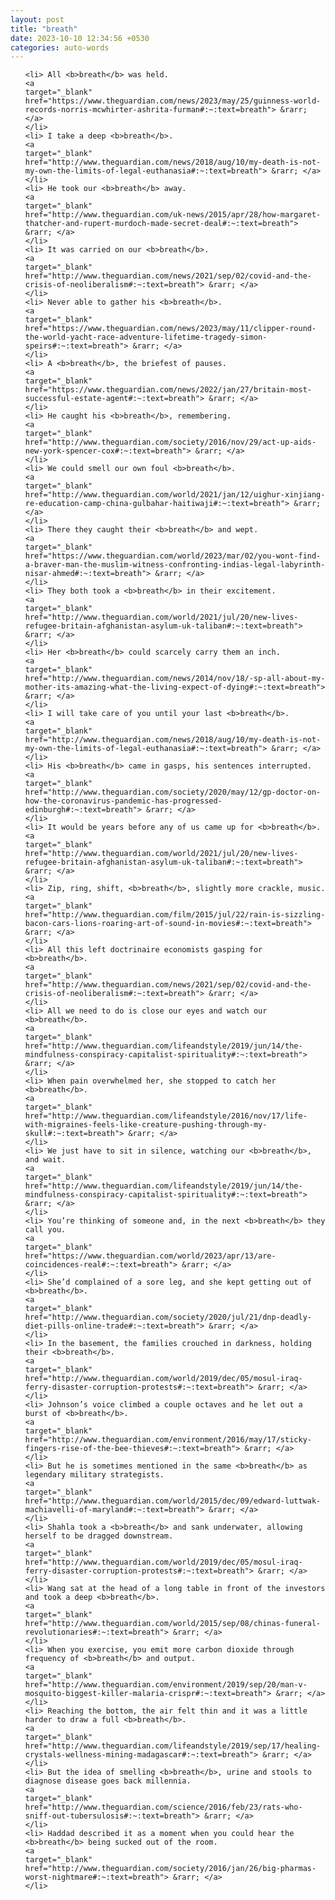 ```yaml
---
layout: post
title: "breath"
date: 2023-10-10 12:34:56 +0530
categories: auto-words
---
```

<ol>

    <li> All <b>breath</b> was held.
    <a 
    target="_blank" 
    href="https://www.theguardian.com/news/2023/may/25/guinness-world-records-norris-mcwhirter-ashrita-furman#:~:text=breath"> &rarr; </a>
    </li>
    <li> I take a deep <b>breath</b>.
    <a 
    target="_blank" 
    href="http://www.theguardian.com/news/2018/aug/10/my-death-is-not-my-own-the-limits-of-legal-euthanasia#:~:text=breath"> &rarr; </a>
    </li>
    <li> He took our <b>breath</b> away.
    <a 
    target="_blank" 
    href="http://www.theguardian.com/uk-news/2015/apr/28/how-margaret-thatcher-and-rupert-murdoch-made-secret-deal#:~:text=breath"> &rarr; </a>
    </li>
    <li> It was carried on our <b>breath</b>.
    <a 
    target="_blank" 
    href="http://www.theguardian.com/news/2021/sep/02/covid-and-the-crisis-of-neoliberalism#:~:text=breath"> &rarr; </a>
    </li>
    <li> Never able to gather his <b>breath</b>.
    <a 
    target="_blank" 
    href="https://www.theguardian.com/news/2023/may/11/clipper-round-the-world-yacht-race-adventure-lifetime-tragedy-simon-speirs#:~:text=breath"> &rarr; </a>
    </li>
    <li> A <b>breath</b>, the briefest of pauses.
    <a 
    target="_blank" 
    href="https://www.theguardian.com/news/2022/jan/27/britain-most-successful-estate-agent#:~:text=breath"> &rarr; </a>
    </li>
    <li> He caught his <b>breath</b>, remembering.
    <a 
    target="_blank" 
    href="http://www.theguardian.com/society/2016/nov/29/act-up-aids-new-york-spencer-cox#:~:text=breath"> &rarr; </a>
    </li>
    <li> We could smell our own foul <b>breath</b>.
    <a 
    target="_blank" 
    href="http://www.theguardian.com/world/2021/jan/12/uighur-xinjiang-re-education-camp-china-gulbahar-haitiwaji#:~:text=breath"> &rarr; </a>
    </li>
    <li> There they caught their <b>breath</b> and wept.
    <a 
    target="_blank" 
    href="https://www.theguardian.com/world/2023/mar/02/you-wont-find-a-braver-man-the-muslim-witness-confronting-indias-legal-labyrinth-nisar-ahmed#:~:text=breath"> &rarr; </a>
    </li>
    <li> They both took a <b>breath</b> in their excitement.
    <a 
    target="_blank" 
    href="http://www.theguardian.com/world/2021/jul/20/new-lives-refugee-britain-afghanistan-asylum-uk-taliban#:~:text=breath"> &rarr; </a>
    </li>
    <li> Her <b>breath</b> could scarcely carry them an inch.
    <a 
    target="_blank" 
    href="http://www.theguardian.com/news/2014/nov/18/-sp-all-about-my-mother-its-amazing-what-the-living-expect-of-dying#:~:text=breath"> &rarr; </a>
    </li>
    <li> I will take care of you until your last <b>breath</b>.
    <a 
    target="_blank" 
    href="http://www.theguardian.com/news/2018/aug/10/my-death-is-not-my-own-the-limits-of-legal-euthanasia#:~:text=breath"> &rarr; </a>
    </li>
    <li> His <b>breath</b> came in gasps, his sentences interrupted.
    <a 
    target="_blank" 
    href="http://www.theguardian.com/society/2020/may/12/gp-doctor-on-how-the-coronavirus-pandemic-has-progressed-edinburgh#:~:text=breath"> &rarr; </a>
    </li>
    <li> It would be years before any of us came up for <b>breath</b>.
    <a 
    target="_blank" 
    href="http://www.theguardian.com/world/2021/jul/20/new-lives-refugee-britain-afghanistan-asylum-uk-taliban#:~:text=breath"> &rarr; </a>
    </li>
    <li> Zip, ring, shift, <b>breath</b>, slightly more crackle, music.
    <a 
    target="_blank" 
    href="http://www.theguardian.com/film/2015/jul/22/rain-is-sizzling-bacon-cars-lions-roaring-art-of-sound-in-movies#:~:text=breath"> &rarr; </a>
    </li>
    <li> All this left doctrinaire economists gasping for <b>breath</b>.
    <a 
    target="_blank" 
    href="http://www.theguardian.com/news/2021/sep/02/covid-and-the-crisis-of-neoliberalism#:~:text=breath"> &rarr; </a>
    </li>
    <li> All we need to do is close our eyes and watch our <b>breath</b>.
    <a 
    target="_blank" 
    href="http://www.theguardian.com/lifeandstyle/2019/jun/14/the-mindfulness-conspiracy-capitalist-spirituality#:~:text=breath"> &rarr; </a>
    </li>
    <li> When pain overwhelmed her, she stopped to catch her <b>breath</b>.
    <a 
    target="_blank" 
    href="http://www.theguardian.com/lifeandstyle/2016/nov/17/life-with-migraines-feels-like-creature-pushing-through-my-skull#:~:text=breath"> &rarr; </a>
    </li>
    <li> We just have to sit in silence, watching our <b>breath</b>, and wait.
    <a 
    target="_blank" 
    href="http://www.theguardian.com/lifeandstyle/2019/jun/14/the-mindfulness-conspiracy-capitalist-spirituality#:~:text=breath"> &rarr; </a>
    </li>
    <li> You’re thinking of someone and, in the next <b>breath</b> they call you.
    <a 
    target="_blank" 
    href="https://www.theguardian.com/world/2023/apr/13/are-coincidences-real#:~:text=breath"> &rarr; </a>
    </li>
    <li> She’d complained of a sore leg, and she kept getting out of <b>breath</b>.
    <a 
    target="_blank" 
    href="http://www.theguardian.com/society/2020/jul/21/dnp-deadly-diet-pills-online-trade#:~:text=breath"> &rarr; </a>
    </li>
    <li> In the basement, the families crouched in darkness, holding their <b>breath</b>.
    <a 
    target="_blank" 
    href="http://www.theguardian.com/world/2019/dec/05/mosul-iraq-ferry-disaster-corruption-protests#:~:text=breath"> &rarr; </a>
    </li>
    <li> Johnson’s voice climbed a couple octaves and he let out a burst of <b>breath</b>.
    <a 
    target="_blank" 
    href="http://www.theguardian.com/environment/2016/may/17/sticky-fingers-rise-of-the-bee-thieves#:~:text=breath"> &rarr; </a>
    </li>
    <li> But he is sometimes mentioned in the same <b>breath</b> as legendary military strategists.
    <a 
    target="_blank" 
    href="http://www.theguardian.com/world/2015/dec/09/edward-luttwak-machiavelli-of-maryland#:~:text=breath"> &rarr; </a>
    </li>
    <li> Shahla took a <b>breath</b> and sank underwater, allowing herself to be dragged downstream.
    <a 
    target="_blank" 
    href="http://www.theguardian.com/world/2019/dec/05/mosul-iraq-ferry-disaster-corruption-protests#:~:text=breath"> &rarr; </a>
    </li>
    <li> Wang sat at the head of a long table in front of the investors and took a deep <b>breath</b>.
    <a 
    target="_blank" 
    href="http://www.theguardian.com/world/2015/sep/08/chinas-funeral-revolutionaries#:~:text=breath"> &rarr; </a>
    </li>
    <li> When you exercise, you emit more carbon dioxide through frequency of <b>breath</b> and output.
    <a 
    target="_blank" 
    href="http://www.theguardian.com/environment/2019/sep/20/man-v-mosquito-biggest-killer-malaria-crispr#:~:text=breath"> &rarr; </a>
    </li>
    <li> Reaching the bottom, the air felt thin and it was a little harder to draw a full <b>breath</b>.
    <a 
    target="_blank" 
    href="http://www.theguardian.com/lifeandstyle/2019/sep/17/healing-crystals-wellness-mining-madagascar#:~:text=breath"> &rarr; </a>
    </li>
    <li> But the idea of smelling <b>breath</b>, urine and stools to diagnose disease goes back millennia.
    <a 
    target="_blank" 
    href="http://www.theguardian.com/science/2016/feb/23/rats-who-sniff-out-tubersulosis#:~:text=breath"> &rarr; </a>
    </li>
    <li> Haddad described it as a moment when you could hear the <b>breath</b> being sucked out of the room.
    <a 
    target="_blank" 
    href="http://www.theguardian.com/society/2016/jan/26/big-pharmas-worst-nightmare#:~:text=breath"> &rarr; </a>
    </li>